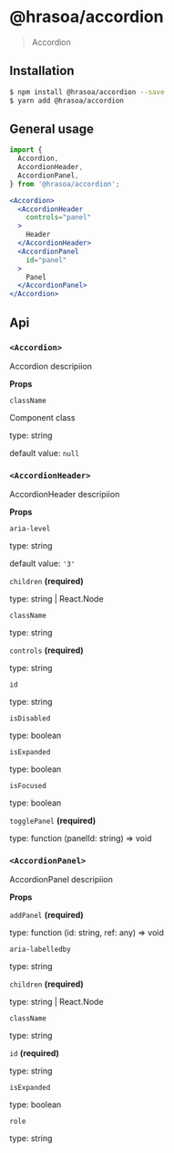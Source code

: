 # @hrasoa/accordion

> Accordion

## Installation

```bash
$ npm install @hrasoa/accordion --save
$ yarn add @hrasoa/accordion
```

## General usage

```jsx
import {
  Accordion,
  AccordionHeader,
  AccordionPanel,
} from '@hrasoa/accordion';

<Accordion>
  <AccordionHeader
    controls="panel"
  >
    Header
  </AccordionHeader>
  <AccordionPanel
    id="panel"
  >
    Panel
  </AccordionPanel>
</Accordion>
```


## Api

### `<Accordion>`

Accordion descripiion

**Props**

`className` 

Component class

type: string

default value: `null`

### `<AccordionHeader>`

AccordionHeader descripiion

**Props**

`aria-level` 

type: string

default value: `'3'`

`children` **(required)**

type: string | React.Node

`className` 

type: string

`controls` **(required)**

type: string

`id` 

type: string

`isDisabled` 

type: boolean

`isExpanded` 

type: boolean

`isFocused` 

type: boolean

`togglePanel` **(required)**

type: function (panelId: string) => void

### `<AccordionPanel>`

AccordionPanel descripiion

**Props**

`addPanel` **(required)**

type: function (id: string, ref: any) => void

`aria-labelledby` 

type: string

`children` **(required)**

type: string | React.Node

`className` 

type: string

`id` **(required)**

type: string

`isExpanded` 

type: boolean

`role` 

type: string
